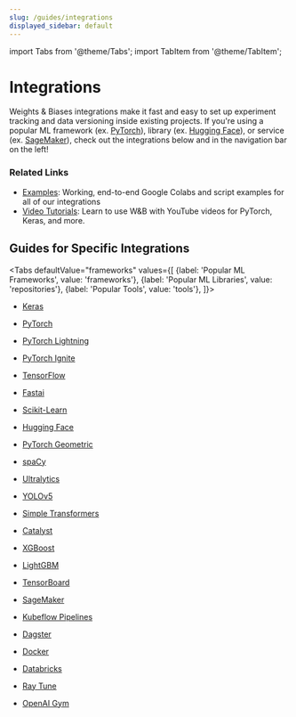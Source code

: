```yaml
---
slug: /guides/integrations
displayed_sidebar: default
---
```


import Tabs from '@theme/Tabs';
import TabItem from '@theme/TabItem';

# Integrations

Weights & Biases integrations make it fast and easy to set up experiment tracking and data versioning inside existing projects. If you're using a popular ML framework (ex. [PyTorch](pytorch.md)), library (ex. [Hugging Face](huggingface.md)), or service (ex. [SageMaker](other/sagemaker.md)), check out the integrations below and in the navigation bar on the left!

### Related Links

* [Examples](https://github.com/wandb/examples): Working, end-to-end Google Colabs and script examples for all of our integrations
* [Video Tutorials](https://www.youtube.com/playlist?list=PLD80i8An1OEGajeVo15ohAQYF1Ttle0lk): Learn to use W&B with YouTube videos for PyTorch, Keras, and more.

## Guides for Specific Integrations

<Tabs
  defaultValue="frameworks"
  values={[
    {label: 'Popular ML Frameworks', value: 'frameworks'},
    {label: 'Popular ML Libraries', value: 'repositories'},
    {label: 'Popular Tools', value: 'tools'},
  ]}>
  <TabItem value="frameworks">

* [Keras](keras.md)
* [PyTorch](pytorch.md)
* [PyTorch Lightning](lightning.md)
* [PyTorch Ignite](other/ignite.md)
* [TensorFlow](tensorflow.md)
* [Fastai](fastai/README.md)
* [Scikit-Learn](scikit.md)


  </TabItem>
  <TabItem value="repositories">

* [Hugging Face](huggingface.md)
* [PyTorch Geometric](pytorch-geometric.md)
* [spaCy](spacy.md)
* [Ultralytics](ultralytics.md)
* [YOLOv5](yolov5.md)
* [Simple Transformers](other/simpletransformers.md)
* [Catalyst](other/catalyst.md)
* [XGBoost](xgboost.md)
* [LightGBM](lightgbm.md)


  </TabItem>
  <TabItem value="tools">

* [TensorBoard](tensorboard.md)
* [SageMaker](other/sagemaker.md)
* [Kubeflow Pipelines](other/kubeflow-pipelines-kfp.md)
* [Dagster](./dagster.md)
* [Docker](other/docker.md)
* [Databricks](other/databricks.md)
* [Ray Tune](other/ray-tune.md)
* [OpenAI Gym](other/openai-gym.md)


  </TabItem>
</Tabs>
